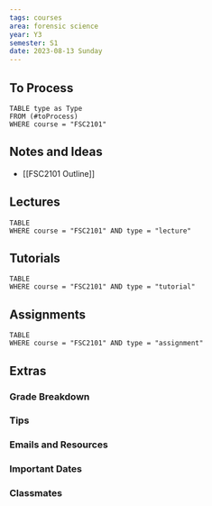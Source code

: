 ```yaml
---
tags: courses
area: forensic science
year: Y3
semester: S1 
date: 2023-08-13 Sunday
---
```



## To Process
```dataview
TABLE type as Type
FROM (#toProcess) 
WHERE course = "FSC2101"
```

## Notes and Ideas
- [[FSC2101 Outline]]

## Lectures
```dataview
TABLE
WHERE course = "FSC2101" AND type = "lecture"
```

## Tutorials
```dataview
TABLE
WHERE course = "FSC2101" AND type = "tutorial"
```

## Assignments
```dataview
TABLE
WHERE course = "FSC2101" AND type = "assignment"
```

## Extras
### Grade Breakdown
### Tips
### Emails and Resources
### Important Dates
### Classmates